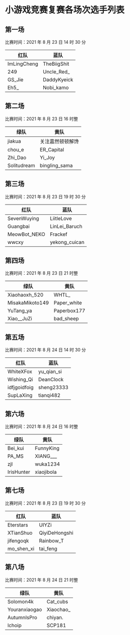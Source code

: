 # 小游戏竞赛复赛各场次选手列表

## 第一场

比赛时间：2021 年 8 月 23 日 14 时 30 分

| 红队        | 蓝队        |
| ----------- | ----------- |
| ImLingCheng | TheBiigShit |
| 249         | Uncle_Red_  |
| GS_Jie      | DaddyKyeick |
| Eh5_        | Nobi_kamo   |



## 第二场

比赛时间：2021 年 8 月 23 日 16 时整

| 绿队        | 黄队             |
| ----------- | ---------------- |
| jiakua      | 关注嘉然顿顿解馋 |
| chou_e      | ER_Capital       |
| Zhi_Dao     | Yi_Joy           |
| Solitudream | bingling_sama    |

## 第三场

比赛时间：2021 年 8 月 23 日 19 时 30 分

| 红队         | 蓝队          |
| ------------ | ------------- |
| SevenWuying  | LiitleLove    |
| Guangbai     | LinLei_Baruch |
| MeowBot_NEKO | Frackef       |
| wwcxy        | yekong_cuican |

## 第四场

比赛时间：2021 年 8 月 23 日 21 时整

| 绿队            | 黄队        |
| --------------- | ----------- |
| Xiaohaoxh_520   | WHTL_       |
| MisakaMikoto149 | Paper_white |
| YuTang_ya       | Paperbox177 |
| Xiao__JuZi      | bad_sheep   |

## 第五场

比赛时间：2021 年 8 月 24 日 14 时 30 分

| 红队         | 蓝队       |
| ------------ | ---------- |
| WhiteXFox    | yu_qian_si |
| Wishing_Qi   | DeanClock  |
| idfjgoidfoig | sheng23333 |
| SupLaXing    | tianqi482  |

## 第六场

比赛时间：2021 年 8 月 24 日 16 时整

| 绿队       | 黄队       |
| ---------- | ---------- |
| Bei_kui    | FunnyKing  |
| PA_MS      | XIANG___   |
| zjl        | wuka1234   |
| IrisHunter | xiaojibola |

## 第七场

比赛时间：2021 年 8 月 23 日 19 时 30 分

| 红队       | 蓝队          |
| ---------- | ------------- |
| Eterstars  | UIYZi         |
| XTianShuo  | QiyiDeHongshi |
| jifengoqk  | Rainbow_T     |
| mo_shen_xi | tai_feng      |

## 第八场

比赛时间：2021 年 8 月 24 日 21 时整

| 绿队          | 黄队      |
| ------------- | --------- |
| Solomon4k     | Cat_cubs  |
| Youranxiaogao | Xiaochao_ |
| AutumnIsPro   | chiyan.   |
| lchoip        | SCP181    |
